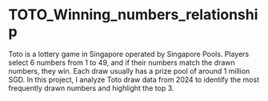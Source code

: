 # TOTO_Winning_numbers_relationship
Toto is a lottery game in Singapore operated by Singapore Pools. Players select 6 numbers from 1 to 49, and if their numbers match the drawn numbers, they win. Each draw usually has a prize pool of around 1 million SGD.  In this project, I analyze Toto draw data from 2024 to identify the most frequently drawn numbers and highlight the top 3.
